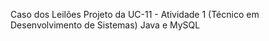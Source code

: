 Caso dos Leilões
Projeto da UC-11 - Atividade 1 (Técnico em Desenvolvimento de Sistemas)
Java e MySQL
